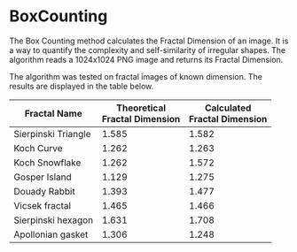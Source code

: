 # BoxCounting
The Box Counting method calculates the Fractal Dimension of an image. It is a way to quantify the complexity and self-similarity of irregular shapes. The algorithm reads a 1024x1024 PNG image and returns its Fractal Dimension.

The algorithm was tested on fractal images of known dimension. The results are displayed in the table below.

| Fractal Name          | Theoretical<br>Fractal Dimension  |  Calculated<br>Fractal Dimension |
| --- | --- | --- |
| Sierpinski  Triangle  | 1.585 | 1.582 |  
| Koch Curve            | 1.262 | 1.263 |  
| Koch Snowflake        | 1.262 | 1.572 |  
| Gosper  Island        | 1.129 | 1.275 |
| Douady Rabbit         | 1.393 | 1.477 |
| Vicsek fractal        | 1.465 | 1.466 |
| Sierpinski hexagon    | 1.631 | 1.708 |
| Apollonian gasket     | 1.306 | 1.248 | 
